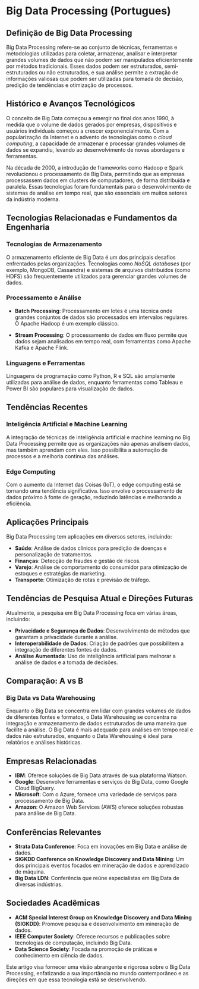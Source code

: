 # Big Data Processing (Portugues)

## Definição de Big Data Processing

Big Data Processing refere-se ao conjunto de técnicas, ferramentas e metodologias utilizadas para coletar, armazenar, analisar e interpretar grandes volumes de dados que não podem ser manipulados eficientemente por métodos tradicionais. Esses dados podem ser estruturados, semi-estruturados ou não estruturados, e sua análise permite a extração de informações valiosas que podem ser utilizadas para tomada de decisão, predição de tendências e otimização de processos.

## Histórico e Avanços Tecnológicos

O conceito de Big Data começou a emergir no final dos anos 1990, à medida que o volume de dados gerados por empresas, dispositivos e usuários individuais começou a crescer exponencialmente. Com a popularização da Internet e o advento de tecnologias como o *cloud computing*, a capacidade de armazenar e processar grandes volumes de dados se expandiu, levando ao desenvolvimento de novas abordagens e ferramentas.

Na década de 2000, a introdução de frameworks como Hadoop e Spark revolucionou o processamento de Big Data, permitindo que as empresas processassem dados em clusters de computadores, de forma distribuída e paralela. Essas tecnologias foram fundamentais para o desenvolvimento de sistemas de análise em tempo real, que são essenciais em muitos setores da indústria moderna.

## Tecnologias Relacionadas e Fundamentos da Engenharia

### Tecnologias de Armazenamento

O armazenamento eficiente de Big Data é um dos principais desafios enfrentados pelas organizações. Tecnologias como *NoSQL databases* (por exemplo, MongoDB, Cassandra) e sistemas de arquivos distribuídos (como HDFS) são frequentemente utilizados para gerenciar grandes volumes de dados. 

### Processamento e Análise

- **Batch Processing**: Processamento em lotes é uma técnica onde grandes conjuntos de dados são processados em intervalos regulares. O Apache Hadoop é um exemplo clássico.
  
- **Stream Processing**: O processamento de dados em fluxo permite que dados sejam analisados em tempo real, com ferramentas como Apache Kafka e Apache Flink.

### Linguagens e Ferramentas

Linguagens de programação como Python, R e SQL são amplamente utilizadas para análise de dados, enquanto ferramentas como Tableau e Power BI são populares para visualização de dados.

## Tendências Recentes

### Inteligência Artificial e Machine Learning

A integração de técnicas de inteligência artificial e machine learning no Big Data Processing permite que as organizações não apenas analisem dados, mas também aprendam com eles. Isso possibilita a automação de processos e a melhoria contínua das análises.

### Edge Computing

Com o aumento da Internet das Coisas (IoT), o edge computing está se tornando uma tendência significativa. Isso envolve o processamento de dados próximo à fonte de geração, reduzindo latências e melhorando a eficiência.

## Aplicações Principais

Big Data Processing tem aplicações em diversos setores, incluindo:

- **Saúde**: Análise de dados clínicos para predição de doenças e personalização de tratamentos.
- **Finanças**: Detecção de fraudes e gestão de riscos.
- **Varejo**: Análise de comportamento do consumidor para otimização de estoques e estratégias de marketing.
- **Transporte**: Otimização de rotas e previsão de tráfego.

## Tendências de Pesquisa Atual e Direções Futuras

Atualmente, a pesquisa em Big Data Processing foca em várias áreas, incluindo:

- **Privacidade e Segurança de Dados**: Desenvolvimento de métodos que garantam a privacidade durante a análise.
- **Interoperabilidade de Dados**: Criação de padrões que possibilitem a integração de diferentes fontes de dados.
- **Análise Aumentada**: Uso de inteligência artificial para melhorar a análise de dados e a tomada de decisões.

## Comparação: A vs B

### Big Data vs Data Warehousing

Enquanto o Big Data se concentra em lidar com grandes volumes de dados de diferentes fontes e formatos, o Data Warehousing se concentra na integração e armazenamento de dados estruturados de uma maneira que facilite a análise. O Big Data é mais adequado para análises em tempo real e dados não estruturados, enquanto o Data Warehousing é ideal para relatórios e análises históricas.

## Empresas Relacionadas

- **IBM**: Oferece soluções de Big Data através de sua plataforma Watson.
- **Google**: Desenvolve ferramentas e serviços de Big Data, como Google Cloud BigQuery.
- **Microsoft**: Com o Azure, fornece uma variedade de serviços para processamento de Big Data.
- **Amazon**: O Amazon Web Services (AWS) oferece soluções robustas para análise de Big Data.

## Conferências Relevantes

- **Strata Data Conference**: Foca em inovações em Big Data e análise de dados.
- **SIGKDD Conference on Knowledge Discovery and Data Mining**: Um dos principais eventos focados em mineração de dados e aprendizado de máquina.
- **Big Data LDN**: Conferência que reúne especialistas em Big Data de diversas indústrias.

## Sociedades Acadêmicas

- **ACM Special Interest Group on Knowledge Discovery and Data Mining (SIGKDD)**: Promove pesquisa e desenvolvimento em mineração de dados.
- **IEEE Computer Society**: Oferece recursos e publicações sobre tecnologias de computação, incluindo Big Data.
- **Data Science Society**: Focada na promoção de práticas e conhecimento em ciência de dados.

Este artigo visa fornecer uma visão abrangente e rigorosa sobre o Big Data Processing, enfatizando a sua importância no mundo contemporâneo e as direções em que essa tecnologia está se desenvolvendo.